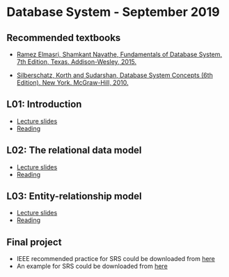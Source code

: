 # Database System - September 2019
## Recommended textbooks
- [Ramez Elmasri, Shamkant Navathe, Fundamentals of Database System, 7th Edition, Texas. Addison-Wesley, 2015.](https://www.amazon.com/Fundamentals-Database-Systems-Ramez-Elmasri/dp/0133970779) 

- [Silberschatz, Korth and Sudarshan, Database System Concepts (6th Edition). New York. McGraw-Hill, 2010.](https://www.amazon.com/Database-Concepts-Abraham-Silberschatz-Professor/dp/0073523321/ref=sr_1_2?keywords=korth+database+concept&qid=1569205363&s=books&sr=1-2) 


## L01: Introduction
- [Lecture slides](2019_09/slides/L01.pdf)
- [Reading](2019_09/reading/L01_Reading.pdf)

## L02: The relational data model
- [Lecture slides](2019_09/slides/L02.pdf)
- [Reading](2019_09/reading/L02_Reading.pdf)

## L03: Entity-relationship model
- [Lecture slides](2019_09/slides/L03.pdf)
- [Reading](2019_09/reading/L03_Reading.pdf)

## Final project
- IEEE recommended practice for SRS could be downloaded from [here](https://pdfs.semanticscholar.org/d2f7/b9e639a3d4d56b747eccf68c1e79bf09caa5.pdf)
- An example for SRS could be downloaded from [here](http://www.cse.msu.edu/~chengb/RE-491/Papers/SRSExample-webapp.doc)
